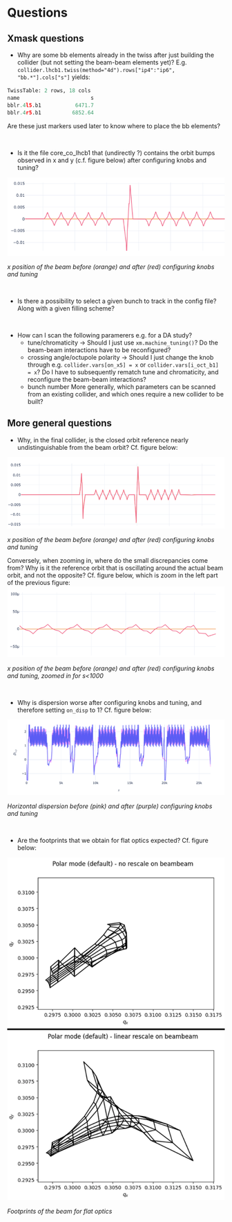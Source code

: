 # Questions

## Xmask questions

* Why are some bb elements already in the twiss after just building the collider (but not setting the beam-beam elements yet)? 
E.g. ```collider.lhcb1.twiss(method="4d").rows["ip4":"ip6", "bb.*"].cols["s"]``` yields:

```python
TwissTable: 2 rows, 18 cols
name                       s
bblr.4l5.b1           6471.7
bblr.4r5.b1          6852.64
```

Are these just markers used later to know where to place the bb elements?
  
<br/>
            
* Is it the file core_co_lhcb1 that (undirectly ?) contains the orbit bumps observed in x and y (c.f. figure below) after configuring knobs and tuning?

![](img/bumps.png)

*x position of the beam before (orange) and after (red) configuring knobs and tuning*

<br/> 

* Is there a possibility to select a given bunch to track in the config file? Along with a given filling scheme?

<br/> 

* How can I scan the following paramerers e.g. for a DA study?
  * tune/chromaticity -> Should I just use ```xm.machine_tuning()```? Do the beam-beam interactions have to be reconfigured?
  * crossing angle/octupole polarity -> Should I just change the knob through e.g. ```collider.vars[on_x5] = x``` or ```collider.vars[i_oct_b1] = x```? Do I have to subsequently rematch tune and chromaticity, and reconfigure the beam-beam interactions?
  * bunch number
  More generally, which parameters can be scanned from an existing collider, and which ones require a new collider to be built?

## More general questions

* Why, in the final collider, is the closed orbit reference nearly undistinguishable from the beam orbit? Cf. figure below:
  
![](img/co-dezoom.png)

*x position of the beam before (orange) and after (red) configuring knobs and tuning*

Conversely, when zooming in, where do the small discrepancies come from? Why is it the reference orbit that is oscillating around the actual beam orbit, and not the opposite? Cf. figure below, which is zoom in the left part of the previous figure:
![](img/co-zoom.png)

*x position of the beam before (orange) and after (red) configuring knobs and tuning, zoomed in for s<1000*

<br/> 


* Why is dispersion worse after configuring knobs and tuning, and therefore setting ```on_disp``` to 1? Cf. figure below:

![](img/disp.png)

*Horizontal dispersion before (pink) and after (purple) configuring knobs and tuning*

<br/>

* Are the footprints that we obtain for flat optics expected? Cf. figure below:

![](img/footprint.png)

*Footprints of the beam for flat optics*
